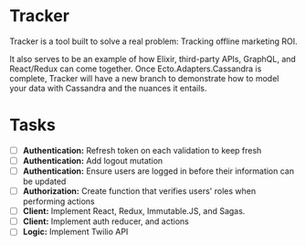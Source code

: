 # Tracker

Tracker is a tool built to solve a real problem: Tracking offline marketing ROI.

It also serves to be an example of how Elixir, third-party APIs, GraphQL, and React/Redux can come together. Once Ecto.Adapters.Cassandra is complete, Tracker will have a new branch to demonstrate how to model your data with Cassandra and the nuances it entails. 

# Tasks

- [  ] **Authentication:** Refresh token on each validation to keep fresh
- [  ] **Authentication:** Add logout mutation
- [  ] **Authentication:** Ensure users are logged in before their information can be updated
- [  ] **Authorization:** Create function that verifies users' roles when performing actions
- [  ] **Client:** Implement React, Redux, Immutable.JS, and Sagas.
- [  ] **Client:** Implement auth reducer, and actions
- [  ] **Logic:** Implement Twilio API
